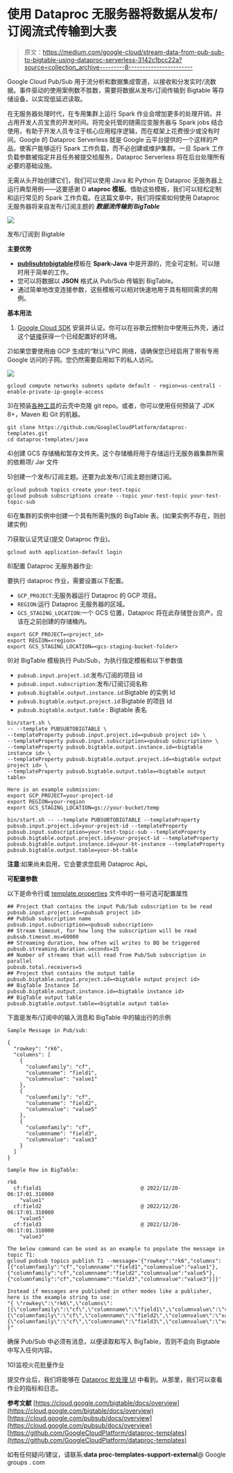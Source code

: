 # 使用 Dataproc 无服务器将数据从发布/订阅流式传输到大表

> 原文：<https://medium.com/google-cloud/stream-data-from-pub-sub-to-bigtable-using-dataproc-serverless-3142c1bcc22a?source=collection_archive---------8----------------------->

Google Cloud Pub/Sub 用于流分析和数据集成管道，以接收和分发实时/流数据。事件驱动的使用案例数不胜数，需要将数据从发布/订阅传输到 Bigtable 等存储设备，以实现低延迟读取。

在无服务器处理时代，在专用集群上运行 Spark 作业会增加更多的处理开销，并占用开发人员宝贵的开发时间。将完全托管的随需应变服务器与 Spark jobs 结合使用，有助于开发人员专注于核心应用程序逻辑，而在框架上花费很少或没有时间。Google 的 Dataproc Serverless 就是 Google 云平台提供的一个这样的产品，使客户能够运行 Spark 工作负载，而不必创建或维护集群。一旦 Spark 工作负载参数被指定并且任务被提交给服务，Dataproc Serverless 将在后台处理所有必要的基础设施。

无需从头开始创建它们，我们可以使用 Java 和 Python 在 Dataproc 无服务器上运行典型用例——这要感谢 D **ataproc 模板**。借助这些模板，我们可以轻松定制和运行常见的 Spark 工作负载。在这篇文章中，我们将探索如何使用 Dataproc 无服务器将来自发布/订阅主题的 ***数据流传输到 BigTable***

![](img/5213f2f0aba02c391a541cbc7f47dc78.png)

发布/订阅到 Bigtable

**主要优势**

*   [**publisubtobigtable**](https://github.com/GoogleCloudPlatform/dataproc-templates/tree/GCS_to_bigtablejava/java/src/main/java/com/google/cloud/dataproc/templates/pubsub)模板在 **Spark-Java** 中是开源的，完全可定制，可以随时用于简单的工作。
*   您可以将数据以 **JSON** 格式从 Pub/Sub 传输到 BigTable。
*   通过简单地改变连接参数，这些模板可以相对快速地用于具有相同需求的用例。

**基本用法**

1) [Google Cloud SDK](https://cloud.google.com/sdk/docs/install) 安装并认证。你可以在谷歌云控制台中使用云外壳，通过这个[链接](https://console.cloud.google.com/cloudshell/editor)获得一个已经配置好的环境。

2)如果您要使用由 GCP 生成的“默认”VPC 网络，请确保您已经启用了带有专用 Google 访问的子网。您仍然需要启用如下的私人访问。

![](img/f8da266a3240098d367f1ae1ac501548.png)

```
gcloud compute networks subnets update default - region=us-central1 - enable-private-ip-google-access
```

3)在预装[各种工具](https://cloud.google.com/shell/docs/how-cloud-shell-works)的云壳中克隆 git repo。或者，你可以使用任何预装了 JDK 8+，Maven 和 Git 的机器。

```
git clone https://github.com/GoogleCloudPlatform/dataproc-templates.git 
cd dataproc-templates/java
```

4)创建 GCS 存储桶和暂存文件夹。这个存储桶将用于存储运行无服务器集群所需的依赖项/ Jar 文件

5)创建一个发布/订阅主题。还要为此发布/订阅主题创建订阅。

```
gcloud pubsub topics create your-test-topic
gcloud pubsub subscriptions create --topic your-test-topic your-test-topic-sub
```

6)在集群的实例中创建一个具有所需列族的 BigTable 表。(如果实例不存在，则创建实例)

7)获取认证凭证(提交 Dataproc 作业)。

```
gcloud auth application-default login
```

8)配置 Dataproc 无服务器作业:

要执行 dataproc 作业，需要设置以下配置。

*   `GCP_PROJECT`:无服务器运行 Dataproc 的 GCP 项目。
*   `REGION`:运行 Dataproc 无服务器的区域。
*   `GCS_STAGING_LOCATION`:一个 GCS 位置，Dataproc 将在此存储登台资产。应该在之前创建的存储桶内。

```
export GCP_PROJECT=<project_id>
export REGION=<region>
export GCS_STAGING_LOCATION=<gcs-staging-bucket-folder>
```

9)对 BigTable 模板执行 Pub/Sub，为执行指定模板和以下参数值

*   `pubsub.input.project.id`:发布/订阅的项目 id
*   `pubsub.input.subscription`:发布/订阅订阅名称
*   `pubsub.bigtable.output.instance.id`:Bigtable 的实例 Id
*   `pubsub.bigtable.output.project.id`:Bigtable 的项目 Id
*   `pubsub.bigtable.output.table` : Bigtable 表名

```
bin/start.sh \
-- --template PUBSUBTOBIGTABLE \
--templateProperty pubsub.input.project.id=<pubsub project id> \
--templateProperty pubsub.input.subscription=<pubsub subscription> \
--templateProperty pubsub.bigtable.output.instance.id=<bigtable instance id> \
--templateProperty pubsub.bigtable.output.project.id=<bigtable output project id> \
--templateProperty pubsub.bigtable.output.table=<bigtable output table>

Here is an example submission:
export GCP_PROJECT=your-project-id
export REGION=your-region 
export GCS_STAGING_LOCATION=gs://your-bucket/temp 

bin/start.sh -- --template PUBSUBTOBIGTABLE --templateProperty pubsub.input.project.id=your-project-id --templateProperty pubsub.input.subscription=your-test-topic-sub --templateProperty pubsub.bigtable.output.project.id=your-project-id --templateProperty pubsub.bigtable.output.instance.id=your-bt-instance --templateProperty pubsub.bigtable.output.table=your-bt-table
```

**注意**:如果尚未启用，它会要求您启用 Dataproc Api。

**可配置参数**

以下是命令行或 [template.properties](https://github.com/GoogleCloudPlatform/dataproc-templates/blob/GCS_to_bigtablejava/java/src/main/resources/template.properties) 文件中的一些可选可配置属性

```
## Project that contains the input Pub/Sub subscription to be read
pubsub.input.project.id=<pubsub project id>
## PubSub subscription name
pubsub.input.subscription=<pubsub subscription>
## Stream timeout, for how long the subscription will be read
pubsub.timeout.ms=60000
## Streaming duration, how often wil writes to BQ be triggered
pubsub.streaming.duration.seconds=15
## Number of streams that will read from Pub/Sub subscription in parallel
pubsub.total.receivers=5
## Project that contains the output table
pubsub.bigtable.output.project.id=<bigtable output project id>
## BigTable Instance Id
pubsub.bigtable.output.instance.id=<bigtable instance id>
## BigTable output table
pubsub.bigtable.output.table=<bigtable output table>
```

下面是发布/订阅中的输入消息和 BigTable 中的输出行的示例

```
Sample Message in Pub/sub:

{
  "rowkey": "rk6",
  "columns": [
    {
      "columnfamily": "cf",
      "columnname": "field1",
      "columnvalue": "value1"
    },
    {
      "columnfamily": "cf",
      "columnname": "field2",
      "columnvalue": "value5"
    },
    {
      "columnfamily": "cf",
      "columnname": "field3",
      "columnvalue": "value3"
    }
  ]
}

Sample Row in BigTable:

rk6
  cf:field1                                @ 2022/12/20-06:17:01.318000
    "value1"
  cf:field2                                @ 2022/12/20-06:17:01.318000
    "value5"
  cf:field3                                @ 2022/12/20-06:17:01.318000
    "value3"

The below command can be used as an example to populate the message in topic T1:
gcloud pubsub topics publish T1 --message='{"rowkey":"rk6","columns":[{"columnfamily":"cf","columnname":"field1","columnvalue":"value1"},{"columnfamily":"cf","columnname":"field2","columnvalue":"value5"},{"columnfamily":"cf","columnname":"field3","columnvalue":"value3"}]}'

Instead if messages are published in other modes like a publisher, here is the example string to use:
"{ \"rowkey\":\"rk6\",\"columns\": [{\"columnfamily\":\"cf\",\"columnname\":\"field1\",\"columnvalue\":\"value1\"},{\"columnfamily\":\"cf\",\"columnname\":\"field2\",\"columnvalue\":\"value5\"},{\"columnfamily\":\"cf\",\"columnname\":\"field3\",\"columnvalue\":\"value3\"}] }"
```

确保 Pub/Sub 中必须有消息，以便读取和写入 BigTable，否则不会向 Bigtable 中写入任何内容。

10)监视火花批量作业

提交作业后，我们将能够在 [Dataproc 批处理 UI](https://console.cloud.google.com/dataproc/batches) 中看到。从那里，我们可以查看作业的指标和日志。

**参考文献**
[https://cloud.google.com/bigtable/docs/overview](https://cloud.google.com/bigtable/docs/overview)
[https://cloud.google.com/pubsub/docs/overview](https://cloud.google.com/pubsub/docs/overview)
[https://github.com/GoogleCloudPlatform/dataproc-templates](https://github.com/GoogleCloudPlatform/dataproc-templates)

如有任何疑问/建议，请联系:**data proc-templates-support-external**@ Google groups . com